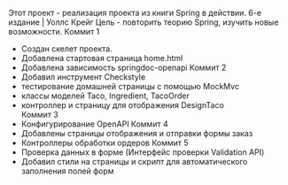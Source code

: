 Этот проект - реализация проекта из книги Spring в действии. 6-е издание | Уоллс Крейг
Цель - повторить теорию Spring, изучить новые возможности.
Коммит 1 
   - Создан скелет проекта.
   - Добавлена стартовая страница home.html
   - Добавлена зависимость springdoc-openapi
Коммит 2
   - Добавил инструмент Checkstyle  
   - тестирование домашней страницы с помощью MockMvc
   - классы моделей Taco, Ingredient, TacoOrder
   - контроллер и страницу для отображения DesignTaco  
Коммит 3
   - Конфигурирование OpenAPI
Коммит 4
   - Добавлены страницы отображения и отправки формы заказ
   - Контроллеры обработки ордеров
Коммит 5
   - Проверка данных в форме (Интерфейс проверки Validation API)
   - Добавил стили на страницы и скрипт для автоматического заполнения полей форм